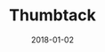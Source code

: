 ---
layout: site
title: "Thumbtack"
date: 2018-01-02
categories: [lifestyle]
version: 1.2.28
major: 1
minor: 2
patch: 28
slug: thumbtack
link: https://www.thumbtack.com/
permalink: /sites/:slug
---